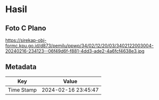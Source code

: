 # Hasil

## Foto C Plano

https://sirekap-obj-formc.kpu.go.id/d873/pemilu/ppwp/34/02/12/20/03/3402122003004-20240216-234123--06f49d6f-f881-4dd3-ade2-4a6fcf4638e3.jpg


## Metadata

| Key        | Value               |
| ---------- | ------------------- |
| Time Stamp | 2024-02-16 23:45:47 |



